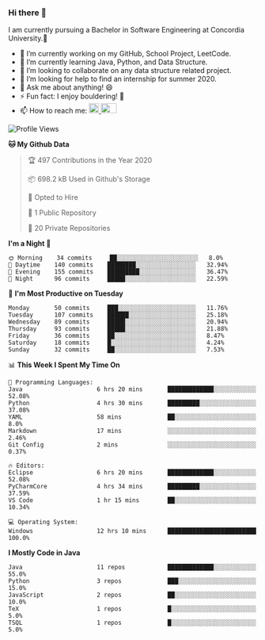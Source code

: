 ### Hi there 👋
I am currently pursuing a Bachelor in Software Engineering at Concordia University.🏫

- 🔭 I’m currently working on my GitHub, School Project, LeetCode.
- 🌱 I’m currently learning Java, Python, and Data Structure.
- 👯 I’m looking to collaborate on any data structure related project.
- 🤔 I’m looking for help to find an internship for summer 2020.
- 💬 Ask me about anything! 😄
- ⚡ Fun fact: I enjoy bouldering! 🧗‍
- 📫 How to reach me: <a href="https://www.linkedin.com/in/siu-tong-ye/" target="_blank"> <img width="20px" width="32" src="https://cdn.jsdelivr.net/npm/simple-icons@v3/icons/linkedin.svg" /> </a> <a href="mailto:SiuTongYe@gmail.com" target="_blank"> <img height="20" width="32" src="https://cdn.jsdelivr.net/npm/simple-icons@v3/icons/gmail.svg" /> </a>

<!--START_SECTION:waka-->
![Profile Views](http://img.shields.io/badge/Profile%20Views-362-blue)

**🐱 My Github Data** 

> 🏆 497 Contributions in the Year 2020
 > 
> 📦 698.2 kB Used in Github's Storage 
 > 
> 💼 Opted to Hire
 > 
> 📜 1 Public Repository 
 > 
> 🔑 20 Private Repositories 

**I'm a Night 🦉** 

```text
🌞 Morning    34 commits     ██░░░░░░░░░░░░░░░░░░░░░░░   8.0% 
🌆 Daytime    140 commits    ████████░░░░░░░░░░░░░░░░░   32.94% 
🌃 Evening    155 commits    █████████░░░░░░░░░░░░░░░░   36.47% 
🌙 Night      96 commits     █████░░░░░░░░░░░░░░░░░░░░   22.59%

```
📅 **I'm Most Productive on Tuesday** 

```text
Monday       50 commits     ███░░░░░░░░░░░░░░░░░░░░░░   11.76% 
Tuesday      107 commits    ██████░░░░░░░░░░░░░░░░░░░   25.18% 
Wednesday    89 commits     █████░░░░░░░░░░░░░░░░░░░░   20.94% 
Thursday     93 commits     █████░░░░░░░░░░░░░░░░░░░░   21.88% 
Friday       36 commits     ██░░░░░░░░░░░░░░░░░░░░░░░   8.47% 
Saturday     18 commits     █░░░░░░░░░░░░░░░░░░░░░░░░   4.24% 
Sunday       32 commits     ██░░░░░░░░░░░░░░░░░░░░░░░   7.53%

```


📊 **This Week I Spent My Time On** 

```text
💬 Programming Languages: 
Java                     6 hrs 20 mins       █████████████░░░░░░░░░░░░   52.08% 
Python                   4 hrs 30 mins       █████████░░░░░░░░░░░░░░░░   37.08% 
YAML                     58 mins             ██░░░░░░░░░░░░░░░░░░░░░░░   8.0% 
Markdown                 17 mins             ░░░░░░░░░░░░░░░░░░░░░░░░░   2.46% 
Git Config               2 mins              ░░░░░░░░░░░░░░░░░░░░░░░░░   0.37%

🔥 Editors: 
Eclipse                  6 hrs 20 mins       █████████████░░░░░░░░░░░░   52.08% 
PyCharmCore              4 hrs 34 mins       █████████░░░░░░░░░░░░░░░░   37.59% 
VS Code                  1 hr 15 mins        ██░░░░░░░░░░░░░░░░░░░░░░░   10.34%

💻 Operating System: 
Windows                  12 hrs 10 mins      █████████████████████████   100.0%

```

**I Mostly Code in Java** 

```text
Java                     11 repos            █████████████░░░░░░░░░░░░   55.0% 
Python                   3 repos             ███░░░░░░░░░░░░░░░░░░░░░░   15.0% 
JavaScript               2 repos             ██░░░░░░░░░░░░░░░░░░░░░░░   10.0% 
TeX                      1 repos             █░░░░░░░░░░░░░░░░░░░░░░░░   5.0% 
TSQL                     1 repos             █░░░░░░░░░░░░░░░░░░░░░░░░   5.0%

```



<!--END_SECTION:waka-->
